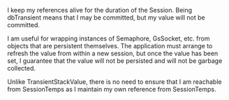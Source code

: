 I keep my references alive for the duration of the Session. Being dbTransient means that I may be committed, but my value will not be committed.

I am useful for wrapping instances of Semaphore, GsSocket, etc. from objects that are persistent themselves. The application must arrange to refresh the value from within a new session, but once the value has been set, I guarantee that the value will not be persisted and will not be garbage collected.

Unlike TransientStackValue, there is no need to ensure that I am reachable from SessionTemps as I maintain my own reference from SessionTemps.